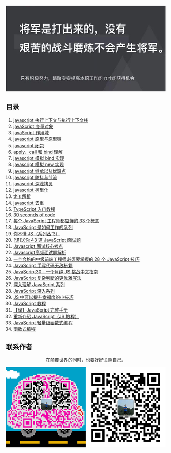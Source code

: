 ![image](./img/timg.jpg)
<br>

## 目录

1. [javascript 执行上下文与执行上下文栈](https://github.com/ftTony/blog/issues/22)
1. [javaScript 变量对象](https://github.com/mqyqingfeng/Blog/issues/5)
1. [javaScript 作用域](https://juejin.im/post/5c3b7133e51d45520a76862c)
1. [javascript 原型与原型链](https://github.com/ftTony/blog/issues/15)
1. [javascript 闭包](https://github.com/ftTony/blog/issues/16)
1. [apply、call 和 bind 理解](https://github.com/ftTony/blog/issues/14)
1. [javascript 模拟 bind 实现](https://github.com/mqyqingfeng/Blog/issues/12)
1. [javascript 模拟 new 实现](https://github.com/mqyqingfeng/Blog/issues/13)
1. [javascript 继承以及优缺点](https://github.com/yygmind/blog/issues/7)
1. [javascript 防抖与节流](https://github.com/ftTony/blog/issues/13)
1. [javascript 深浅拷贝](https://github.com/ftTony/blog/issues/12)
1. [javascript 柯里化](https://github.com/mqyqingfeng/Blog/issues/42)
1. [this 解析](https://github.com/ftTony/blog/issues/6)
1. [javascript 去重](https://github.com/mqyqingfeng/Blog/issues/27)
1. [TypeScript 入门教程](https://github.com/xcatliu/typescript-tutorial)
1. [30 seconds of code](https://github.com/kujian/30-seconds-of-code)
1. [每个 JavaScript 工程师都应懂的 33 个概念](https://github.com/stephentian/33-js-concepts)
1. [JavaScript 是如何工作的系列](https://github.com/qq449245884/xiaozhi)
1. [你不懂 JS（系列丛书）](https://github.com/getify/You-Dont-Know-JS/tree/1ed-zh-CN)
1. [[译]送你 43 道 JavaScript 面试题](https://github.com/lydiahallie/javascript-questions/blob/master/README-zh_CN.md)
2. [Javascript 面试核心考点](https://mp.weixin.qq.com/s/Bk07WB9hBagL590RRjC4FA)
3. [Javascript高频面试题解析](https://mp.weixin.qq.com/s/g5Cr0N32W_z9X3qIMLOX6Q)
4. [一个合格的中级前端工程师必须要掌握的 28 个 JavaScript 技巧](https://juejin.im/post/5cef46226fb9a07eaf2b7516)
5. [JavaScript 手写代码无敌秘籍](https://mp.weixin.qq.com/s/4uzNKQcKB5YJbtXF4NQyWg)
6. [JavaScript30 - 一个月纯 JS 挑战中文指南](https://github.com/soyaine/JavaScript30)
7. [JavaScript 复杂判断的更优雅写法](https://juejin.im/post/5bdfef86e51d453bf8051bf8)
8. [深入理解 JavaScript 系列](https://www.cnblogs.com/TomXu/archive/2011/12/15/2288411.html)
9. [JavaScript 深入系列](https://github.com/mqyqingfeng/Blog/issues/17)
10. [JS 中可以提升幸福度的小技巧](https://mp.weixin.qq.com/s/pu2NmyWCQM7oN8H_WRKheA)
11. [JavaScript 教程](https://wangdoc.com/javascript/)
12. [【译】JavaScript 完整手册](https://juejin.im/post/5bff57fee51d45021a167991)
13. [重新介绍 JavaScript（JS 教程）](https://developer.mozilla.org/zh-CN/docs/Web/JavaScript/A_re-introduction_to_JavaScript)
14. [JavaScript 轻量级函数式编程](https://wizardforcel.gitbooks.io/functional-light-js/content/)
15. [函数式编程](https://llh911001.gitbooks.io/mostly-adequate-guide-chinese/content/)

## 联系作者

<div align="center">
    <p>
        在颠覆世界的同时，也要好好关照自己。
    </p>
    <img src="./img/contact.png" />
</div>

